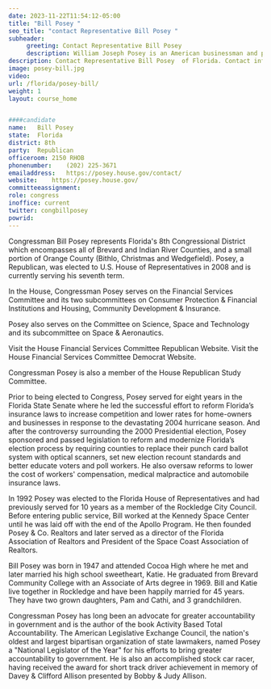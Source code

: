 ```yaml
---
date: 2023-11-22T11:54:12-05:00
title: "Bill Posey "
seo_title: "contact Representative Bill Posey "
subheader:
     greeting: Contact Representative Bill Posey  
     description: William Joseph Posey is an American businessman and politician serving as the U.S. Representative for Florida's 8th congressional district, in Congress since 2009. He is a member of the Republican Party. He formerly served in the Florida Senate and the Florida House of Representatives.
description: Contact Representative Bill Posey  of Florida. Contact information for Bill Posey  includes email address, phone number, and mailing address.
image: posey-bill.jpg
video: 
url: /florida/posey-bill/
weight: 1
layout: course_home


####candidate
name:	Bill Posey 
state:	Florida
district: 8th
party:	Republican
officeroom:	2150 RHOB
phonenumber:	(202) 225-3671
emailaddress:	https://posey.house.gov/contact/
website:	https://posey.house.gov/
committeeassignment: 
role: congress
inoffice: current
twitter: congbillposey
powrid: 
---
```


Congressman Bill Posey represents Florida's 8th Congressional District which encompasses all of Brevard and Indian River Counties, and a small portion of Orange County (Bithlo, Christmas and Wedgefield).  Posey, a Republican, was elected to U.S. House of Representatives in 2008 and is currently serving his seventh term.

In the House, Congressman Posey serves on the Financial Services Committee and its two subcommittees on Consumer Protection & Financial Institutions and Housing, Community Development & Insurance.

Posey also serves on the Committee on Science, Space and Technology and its subcommittee on Space & Aeronautics.

Visit the House Financial Services Committee Republican Website. Visit the House Financial Services Committee Democrat Website.

Congressman Posey is also a member of the House Republican Study Committee.

Prior to being elected to Congress, Posey served for eight years in the Florida State Senate where he led the successful effort to reform Florida’s insurance laws to increase competition and lower rates for home-owners and businesses in response to the devastating 2004 hurricane season. And after the controversy surrounding the 2000 Presidential election, Posey sponsored and passed legislation to reform and modernize Florida’s election process by requiring counties to replace their punch card ballot system with optical scanners, set new election recount standards and better educate voters and poll workers. He also oversaw reforms to lower the cost of workers' compensation, medical malpractice and automobile insurance laws. 

In 1992 Posey was elected to the Florida House of Representatives and had previously served for 10 years as a member of the Rockledge City Council. Before entering public service, Bill worked at the Kennedy Space Center until he was laid off with the end of the Apollo Program. He then founded Posey & Co. Realtors and later served as a director of the Florida Association of Realtors and President of the Space Coast Association of Realtors.

Bill Posey was born in 1947 and attended Cocoa High where he met and later married his high school sweetheart, Katie. He graduated from Brevard Community College with an Associate of Arts degree in 1969. Bill and Katie live together in Rockledge and have been happily married for 45 years. They have two grown daughters, Pam and Cathi, and 3 grandchildren.

Congressman Posey has long been an advocate for greater accountability in government and is the author of the book Activity Based Total Accountability.  The American Legislative Exchange Council, the nation's oldest and largest bipartisan organization of state lawmakers, named Posey a "National Legislator of the Year" for his efforts to bring greater accountability to government. He is also an accomplished stock car racer, having received the award for short track driver achievement in memory of Davey & Clifford Allison presented by Bobby & Judy Allison.